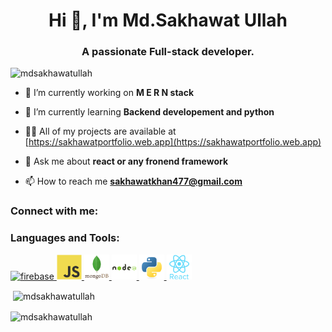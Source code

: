 


<h1 align="center">Hi 👋, I'm Md.Sakhawat Ullah</h1>
<h3 align="center">A passionate Full-stack developer.</h3>

<p align="left"> <img src="https://komarev.com/ghpvc/?username=mdsakhawatullah&label=Profile%20views&color=0e75b6&style=flat" alt="mdsakhawatullah" /> </p>

- 🔭 I’m currently working on **M E R N stack**

- 🌱 I’m currently learning **Backend developement and python**

- 👨‍💻 All of my projects are available at [https://sakhawatportfolio.web.app](https://sakhawatportfolio.web.app)

- 💬 Ask me about **react or any fronend framework**

- 📫 How to reach me **sakhawatkhan477@gmail.com**

<h3 align="left">Connect with me:</h3>
<p align="left">
</p>

<h3 align="left">Languages and Tools:</h3>
<p align="left"> <a href="https://firebase.google.com/" target="_blank" rel="noreferrer"> <img src="https://www.vectorlogo.zone/logos/firebase/firebase-icon.svg" alt="firebase" width="40" height="40"/> </a> <a href="https://developer.mozilla.org/en-US/docs/Web/JavaScript" target="_blank" rel="noreferrer"> <img src="https://raw.githubusercontent.com/devicons/devicon/master/icons/javascript/javascript-original.svg" alt="javascript" width="40" height="40"/> </a> <a href="https://www.mongodb.com/" target="_blank" rel="noreferrer"> <img src="https://raw.githubusercontent.com/devicons/devicon/master/icons/mongodb/mongodb-original-wordmark.svg" alt="mongodb" width="40" height="40"/> </a> <a href="https://nodejs.org" target="_blank" rel="noreferrer"> <img src="https://raw.githubusercontent.com/devicons/devicon/master/icons/nodejs/nodejs-original-wordmark.svg" alt="nodejs" width="40" height="40"/> </a> <a href="https://www.python.org" target="_blank" rel="noreferrer"> <img src="https://raw.githubusercontent.com/devicons/devicon/master/icons/python/python-original.svg" alt="python" width="40" height="40"/> </a> <a href="https://reactjs.org/" target="_blank" rel="noreferrer"> <img src="https://raw.githubusercontent.com/devicons/devicon/master/icons/react/react-original-wordmark.svg" alt="react" width="40" height="40"/> </a> </p>

<p>&nbsp;<img align="center" src="https://github-readme-stats.vercel.app/api?username=mdsakhawatullah&show_icons=true&locale=en" alt="mdsakhawatullah" /></p>

<p><img align="center" src="https://github-readme-streak-stats.herokuapp.com/?user=mdsakhawatullah&" alt="mdsakhawatullah" /></p>

